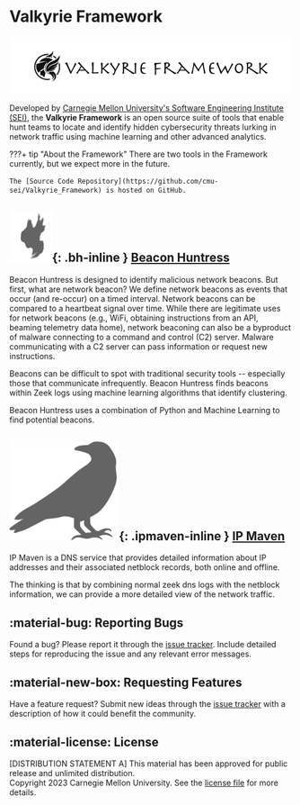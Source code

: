 # Valkyrie Framework

![](assets/img/valkyrie_framework.png)

Developed by [Carnegie Mellon University's Software Engineering Institute (SEI)](https://sei.cmu.edu), the **Valkyrie Framework** is an open source suite of tools that enable hunt teams to locate and identify hidden cybersecurity threats lurking in network traffic using machine learning and other advanced analytics.

???+ tip "About the Framework"
    There are two tools in the Framework currently, but we expect more in the future.

    The [Source Code Repository](https://github.com/cmu-sei/Valkyrie_Framework) is hosted on GitHub.


## ![](assets/img/inline/beacon_huntress.png){: .bh-inline } [Beacon Huntress](beacon_huntress)

Beacon Huntress is designed to identify malicious network beacons. But first, what are network beacon? We define network beacons as events that occur (and re-occur) on a timed interval. Network beacons can be compared to a heartbeat signal over time. While there are legitimate uses for network beacons (e.g., WiFi, obtaining instructions from an API, beaming telemetry data home), network beaconing can also be a byproduct of malware connecting to a command and control (C2) server. Malware communicating with a C2 server can pass information or request new instructions.

Beacons can be difficult to spot with traditional security tools -- especially those that communicate infrequently. Beacon Huntress finds beacons within Zeek logs using machine learning algorithms that identify clustering.

Beacon Huntress uses a combination of Python and Machine Learning to find potential beacons.

## ![](assets/img/inline/ip_maven.png){: .ipmaven-inline } [IP Maven](ip_maven)

IP Maven is a DNS service that provides detailed information about IP addresses and their associated netblock records, both online and offline.

The thinking is that by combining normal zeek dns logs with the netblock information, we can provide a more detailed view of the network traffic.

## :material-bug: Reporting Bugs

Found a bug? Please report it through the [issue tracker](https://github.com/cmu-sei/valkyrie_framework/issues). Include detailed steps for reproducing the issue and any relevant error messages.

## :material-new-box: Requesting Features

Have a feature request? Submit new ideas through the [issue tracker](https://github.com/cmu-sei/valkyrie_framework/issues) with a description of how it could benefit the community.

## :material-license: License

[DISTRIBUTION STATEMENT A] This material has been approved for public release and unlimited distribution.  
Copyright 2023 Carnegie Mellon University. See the [license file](https://github.com/cmu-sei/valkyrie_framework/blob/master/license.txt) for more details.
